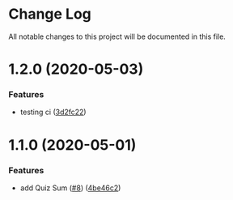 # Change Log

All notable changes to this project will be documented in this file.

# 1.2.0 (2020-05-03)


### Features

* testing ci ([3d2fc22](https://github.com/oscar-raig/kikilo-uilib-components/commit/3d2fc22e608a0465b09edf0b75f307afad10600e))



# 1.1.0 (2020-05-01)


### Features

* add Quiz Sum ([#8](https://github.com/oscar-raig/kikilo-uilib-components/issues/8)) ([4be46c2](https://github.com/oscar-raig/kikilo-uilib-components/commit/4be46c2199e9743cfecf530b9524b35bb7710c6e))



